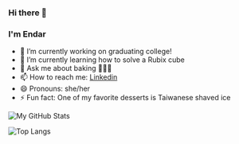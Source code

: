 ### Hi there 👋
### I'm Endar

- 🔭 I’m currently working on graduating college!
- 🌱 I’m currently learning how to solve a Rubix cube
- 💬 Ask me about baking 👩🏻‍🍳
- 📫 How to reach me: [Linkedin](https://www.linkedin.com/in/endar-li/)
- 😄 Pronouns: she/her
- ⚡ Fun fact: One of my favorite desserts is Taiwanese shaved ice

![My GitHub Stats](https://github-readme-stats.vercel.app/api?username=endarli&count_private=true&show_icons=true&theme=github_dark&hide_border=true&custom_title=GitHub+Stats)

![Top Langs](https://github-readme-stats.vercel.app/api/top-langs/?username=endarli&theme=github_dark&hide_border=true&langs_count=10)
<!--
**endarli/endarli** is a ✨ _special_ ✨ repository because its `README.md` (this file) appears on your GitHub profile.

Here are some ideas to get you started:

- 🔭 I’m currently working on ...
- 🌱 I’m currently learning ...
- 👯 I’m looking to collaborate on ...
- 🤔 I’m looking for help with ...
- 💬 Ask me about ...
- 📫 How to reach me: ...
- 😄 Pronouns: ...
- ⚡ Fun fact: ...
-->

